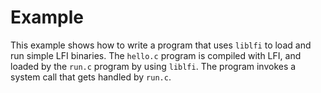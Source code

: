 # Example

This example shows how to write a program that uses `liblfi` to load and run
simple LFI binaries. The `hello.c` program is compiled with LFI, and loaded by
the `run.c` program by using `liblfi`. The program invokes a system call that
gets handled by `run.c`.
